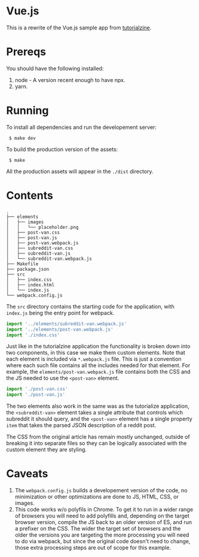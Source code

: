 Vue.js
======

This is a rewrite of the Vue.js sample app from [tutorialzine](https://tutorialzine.com/2016/08/building-your-first-app-with-vue-js).

Prereqs
=======

You should have the following installed:

1. node - A version recent enough to have npx.
2. yarn.

Running
=======

To install all dependencies and run the developement server:

     $ make dev

To build the production version of the assets:

     $ make

All the production assets will appear in the `./dist` directory.


Contents
========

    .
    ├── elements
    │   ├── images
    │   │   └── placeholder.png
    │   ├── post-van.css
    │   ├── post-van.js
    │   ├── post-van.webpack.js
    │   ├── subreddit-van.css
    │   ├── subreddit-van.js
    │   └── subreddit-van.webpack.js
    ├── Makefile
    ├── package.json
    ├── src
    │   ├── index.css
    │   ├── index.html
    │   └── index.js
    └── webpack.config.js


The `src` directory contains the starting code for the application, with
`index.js` being the entry point for webpack.

```javascript
import '../elements/subreddit-van.webpack.js'
import '../elements/post-van.webpack.js'
import './index.css'
```

Just like in the tutorialzine application the functionality is broken down
into two components, in this case we make them custom elements. Note that each
element is included via `*.webpack.js` file. This is just a convention where
each such file contains all the includes needed for that element. For example,
the `elements/post-van.webpack.js` file contains both the CSS and the JS
needed to use the `<post-van>` element.


```javascript
import './post-van.css'
import './post-van.js'
```

The two elements also work in the same was as the tutorialize application, the
`<subreddit-van>` element takes a single attribute that controls which
subreddit it should query, and the `<post-van>` element has a single property
`item` that takes the parsed JSON description of a reddit post.

The CSS from the original article has remain mostly unchanged, outside of
breaking it into separate files so they can be logically associated with the
custom element they are styling.

Caveats
=======

1. The `webpack.config.js` builds a developement version of the code, no
   minimization or other optimizations are done to JS, HTML, CSS, or images.
2. This code works w/o polyfils in Chrome. To get it to run in a wider range
   of browsers you will need to add polyfills and, depending on the target
   browser version, compile the JS back to an older version of ES, and run a
   prefixer on the CSS. The wider the target set of browsers and the older the
   versions you are targeting the more processing you will need to do via
   webpack, but since the original code doesn't need to change, those extra
   processing steps are out of scope for this example.
